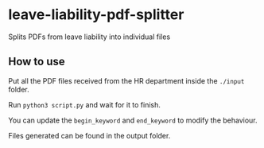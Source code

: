 # leave-liability-pdf-splitter
Splits PDFs from leave liability into individual files

## How to use
Put all the PDF files received from the HR department inside the `./input` folder.

Run `python3 script.py` and wait for it to finish.

You can update the `begin_keyword` and `end_keyword` to modify the behaviour.

Files generated can be found in the output folder.
